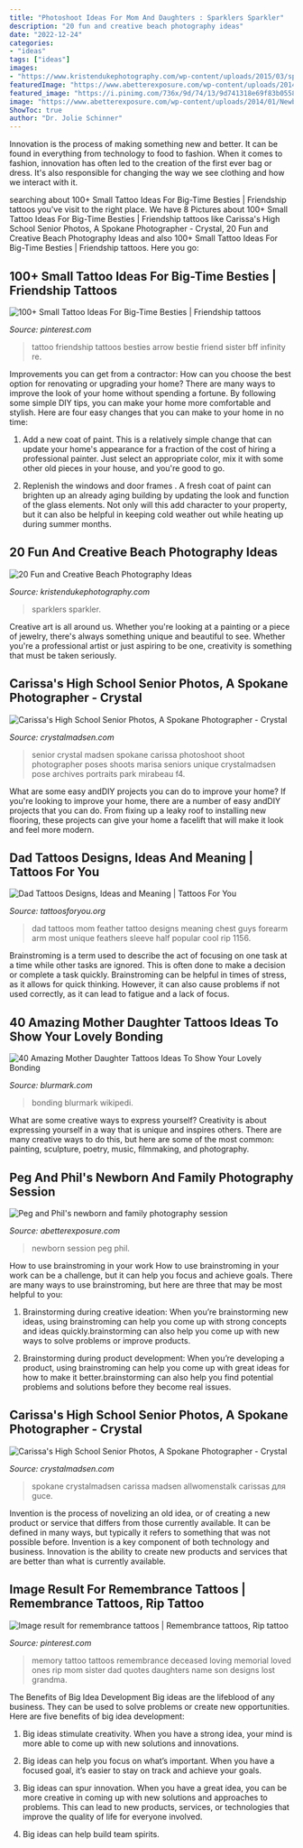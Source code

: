 ```yaml
---
title: "Photoshoot Ideas For Mom And Daughters : Sparklers Sparkler"
description: "20 fun and creative beach photography ideas"
date: "2022-12-24"
categories:
- "ideas"
tags: ["ideas"]
images:
- "https://www.kristendukephotography.com/wp-content/uploads/2015/03/sparklers-e1427817322121.jpg"
featuredImage: "https://www.abetterexposure.com/wp-content/uploads/2014/01/Newborn_Photography_001.jpg"
featured_image: "https://i.pinimg.com/736x/9d/74/13/9d741318e69f83b055896a9c1ec41a2c.jpg"
image: "https://www.abetterexposure.com/wp-content/uploads/2014/01/Newborn_Photography_001.jpg"
ShowToc: true
author: "Dr. Jolie Schinner"
---
```



Innovation is the process of making something new and better. It can be found in everything from technology to food to fashion. When it comes to fashion, innovation has often led to the creation of the first ever bag or dress. It's also responsible for changing the way we see clothing and how we interact with it.

	

		
searching about 100+ Small Tattoo Ideas For Big-Time Besties | Friendship tattoos you've visit to the right place. We have 8 Pictures about 100+ Small Tattoo Ideas For Big-Time Besties | Friendship tattoos like Carissa&#039;s High School Senior Photos, A Spokane Photographer - Crystal, 20 Fun and Creative Beach Photography Ideas and also 100+ Small Tattoo Ideas For Big-Time Besties | Friendship tattoos. Here you go:
		
    
## 100+ Small Tattoo Ideas For Big-Time Besties | Friendship Tattoos

<img loading=lazy src="https://i.pinimg.com/736x/9d/74/13/9d741318e69f83b055896a9c1ec41a2c.jpg" onerror="this.onerror=null;this.src='https://tse3.mm.bing.net/th?id=OIP.SCwGdvBVb8F_uyZLA6lQMQHaHa&amp;pid=15.1';" alt="100+ Small Tattoo Ideas For Big-Time Besties | Friendship tattoos">

_Source: pinterest.com_

>tattoo friendship tattoos besties arrow bestie friend sister bff infinity re. 

	

Improvements you can get from a contractor: How can you choose the best option for renovating or upgrading your home?
There are many ways to improve the look of your home without spending a fortune. By following some simple DIY tips, you can make your home more comfortable and stylish. Here are four easy changes that you can make to your home in no time:
1. Add a new coat of paint. This is a relatively simple change that can update your home's appearance for a fraction of the cost of hiring a professional painter. Just select an appropriate color, mix it with some other old pieces in your house, and you're good to go.

2. Replenish the windows and door frames . A fresh coat of paint can brighten up an already aging building by updating the look and function of the glass elements. Not only will this add character to your property, but it can also be helpful in keeping cold weather out while heating up during summer months.


    
## 20 Fun And Creative Beach Photography Ideas

<img loading=lazy src="https://www.kristendukephotography.com/wp-content/uploads/2015/03/sparklers-e1427817322121.jpg" onerror="this.onerror=null;this.src='https://tse4.mm.bing.net/th?id=OIP.giD5GYxJIWy_GWmSF1HjZgHaLH&amp;pid=15.1';" alt="20 Fun and Creative Beach Photography Ideas">

_Source: kristendukephotography.com_

>sparklers sparkler. 

	

Creative art is all around us. Whether you're looking at a painting or a piece of jewelry, there's always something unique and beautiful to see. Whether you're a professional artist or just aspiring to be one, creativity is something that must be taken seriously.

    
## Carissa&#039;s High School Senior Photos, A Spokane Photographer - Crystal

<img loading=lazy src="http://www.crystalmadsen.com/wp-content/uploads/2012/09/Girls-Senior-Photo-Ideas-Spokane_0011-682x1024.jpg" onerror="this.onerror=null;this.src='https://tse2.mm.bing.net/th?id=OIP.UQQu7TrGzKATcKiPp2bt8gHaLH&amp;pid=15.1';" alt="Carissa&#039;s High School Senior Photos, A Spokane Photographer - Crystal">

_Source: crystalmadsen.com_

>senior crystal madsen spokane carissa photoshoot shoot photographer poses shoots marisa seniors unique crystalmadsen pose archives portraits park mirabeau f4. 

	

What are some easy andDIY projects you can do to improve your home?
If you're looking to improve your home, there are a number of easy andDIY projects that you can do. From fixing up a leaky roof to installing new flooring, these projects can give your home a facelift that will make it look and feel more modern.

    
## Dad Tattoos Designs, Ideas And Meaning | Tattoos For You

<img loading=lazy src="https://www.tattoosforyou.org/wp-content/uploads/2016/05/Dad-Tattoos-for-Men.jpg" onerror="this.onerror=null;this.src='https://tse4.mm.bing.net/th?id=OIP.IHk3dl7qxVqGbhNNpF1kNgHaKP&amp;pid=15.1';" alt="Dad Tattoos Designs, Ideas and Meaning | Tattoos For You">

_Source: tattoosforyou.org_

>dad tattoos mom feather tattoo designs meaning chest guys forearm arm most unique feathers sleeve half popular cool rip 1156. 

	

Brainstroming is a term used to describe the act of focusing on one task at a time while other tasks are ignored. This is often done to make a decision or complete a task quickly. Brainstroming can be helpful in times of stress, as it allows for quick thinking. However, it can also cause problems if not used correctly, as it can lead to fatigue and a lack of focus.

    
## 40 Amazing Mother Daughter Tattoos Ideas To Show Your Lovely Bonding

<img loading=lazy src="https://www.blurmark.com/wp-content/uploads/2017/03/Mother-Daughter-Tattoo-Design-12.jpg" onerror="this.onerror=null;this.src='https://tse1.mm.bing.net/th?id=OIP.k8MztsRXk16ZRTbWA9w1JwHaJ4&amp;pid=15.1';" alt="40 Amazing Mother Daughter Tattoos Ideas To Show Your Lovely Bonding">

_Source: blurmark.com_

>bonding blurmark wikipedi. 

	

What are some creative ways to express yourself?
Creativity is about expressing yourself in a way that is unique and inspires others. There are many creative ways to do this, but here are some of the most common: painting, sculpture, poetry, music, filmmaking, and photography.

    
## Peg And Phil&#039;s Newborn And Family Photography Session

<img loading=lazy src="https://www.abetterexposure.com/wp-content/uploads/2014/01/Newborn_Photography_001.jpg" onerror="this.onerror=null;this.src='https://tse1.mm.bing.net/th?id=OIP.fyiqNw4r13pE9bSMnfzuWAHaLH&amp;pid=15.1';" alt="Peg and Phil&#039;s newborn and family photography session">

_Source: abetterexposure.com_

>newborn session peg phil. 

	

How to use brainstroming in your work
How to use brainstroming in your work can be a challenge, but it can help you focus and achieve goals. There are many ways to use brainstroming, but here are three that may be most helpful to you:
1. Brainstorming during creative ideation: When you’re brainstorming new ideas, using brainstroming can help you come up with strong concepts and ideas quickly.brainstorming can also help you come up with new ways to solve problems or improve products.

2. Brainstorming during product development: When you’re developing a product, using brainstroming can help you come up with great ideas for how to make it better.brainstorming can also help you find potential problems and solutions before they become real issues.


    
## Carissa&#039;s High School Senior Photos, A Spokane Photographer - Crystal

<img loading=lazy src="https://crystalmadsen.com/wp-content/uploads/2012/09/Girls-Senior-Photo-Ideas-Spokane_0071-682x1024.jpg" onerror="this.onerror=null;this.src='https://tse1.mm.bing.net/th?id=OIP.O9Tk3LwZ27xQ5GO4X5B_dAHaLH&amp;pid=15.1';" alt="Carissa&#039;s High School Senior Photos, A Spokane Photographer - Crystal">

_Source: crystalmadsen.com_

>spokane crystalmadsen carissa madsen allwomenstalk carissas для guce. 

	

Invention is the process of novelizing an old idea, or of creating a new product or service that differs from those currently available. It can be defined in many ways, but typically it refers to something that was not possible before. Invention is a key component of both technology and business. Innovation is the ability to create new products and services that are better than what is currently available.

    
## Image Result For Remembrance Tattoos | Remembrance Tattoos, Rip Tattoo

<img loading=lazy src="https://i.pinimg.com/736x/4f/9f/db/4f9fdbda5d936ffd72d71a3a19b52163.jpg" onerror="this.onerror=null;this.src='https://tse1.mm.bing.net/th?id=OIP.Hw02BkHq-PqERJ-n526lFAHaHa&amp;pid=15.1';" alt="Image result for remembrance tattoos | Remembrance tattoos, Rip tattoo">

_Source: pinterest.com_

>memory tattoo tattoos remembrance deceased loving memorial loved ones rip mom sister dad quotes daughters name son designs lost grandma. 

	

The Benefits of Big Idea Development
Big ideas are the lifeblood of any business. They can be used to solve problems or create new opportunities. Here are five benefits of big idea development:
1. Big ideas stimulate creativity. When you have a strong idea, your mind is more able to come up with new solutions and innovations.

2. Big ideas can help you focus on what’s important. When you have a focused goal, it’s easier to stay on track and achieve your goals.

3. Big ideas can spur innovation. When you have a great idea, you can be more creative in coming up with new solutions and approaches to problems. This can lead to new products, services, or technologies that improve the quality of life for everyone involved.

4. Big ideas can help build team spirits.

